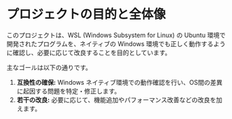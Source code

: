 # プロジェクトの目的と全体像

このプロジェクトは、WSL (Windows Subsystem for Linux) の Ubuntu 環境で開発されたプログラムを、ネイティブの Windows 環境でも正しく動作するように確認し、必要に応じて改良することを目的としています。

主なゴールは以下の通りです。

1.  **互換性の確保:** Windows ネイティブ環境での動作確認を行い、OS間の差異に起因する問題を特定・修正します。
2.  **若干の改良:** 必要に応じて、機能追加やパフォーマンス改善などの改良を加えます。